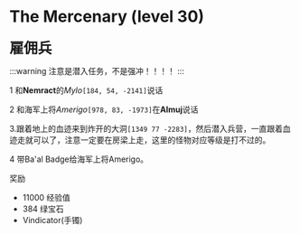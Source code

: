# The Mercenary (level 30)
<span style="font-size: 25px;">**雇佣兵**</span>

:::warning
注意是潜入任务，不是强冲！！！！
:::

1 和**Nemract**的*Mylo*`[184, 54, -2141]`说话

2 和海军上将*Amerigo*`[978, 83, -1973]`在**Almuj**说话

3.跟着地上的血迹来到炸开的大洞`[1349 77 -2283]`，然后潜入兵营，一直跟着血迹走就可以了，注意一定要在房梁上走，这里的怪物对应等级是打不过的。

4 带Ba'al Badge给海军上将Amerigo。

奖励
+ 11000 经验值
+ 384 绿宝石 
+ Vindicator(手镯)
